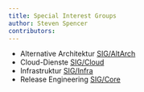 ```yaml
---
title: Special Interest Groups
author: Steven Spencer
contributors:
---
```


- Alternative Architektur [SIG/AltArch](https://sig-altarch.rocky.page)
- Cloud-Dienste [SIG/Cloud](https://sig-cloud.rocky.page/)
- Infrastruktur [SIG/Infra](https://infra.rocky.page/)
- Release Engineering [SIG/Core](https://sig-core.rocky.page)
